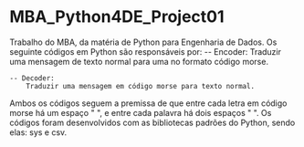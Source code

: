 # MBA_Python4DE_Project01
Trabalho do MBA, da matéria de Python para Engenharia de Dados.
Os seguinte códigos em Python são responsáveis por:
    -- Encoder:
        Traduzir uma mensagem de texto normal para uma no formato código morse.
    
    -- Decoder:
        Traduzir uma mensagem em código morse para texto normal.
    
Ambos os códigos seguem a premissa de que entre cada letra em código morse há um espaço " ", e entre cada palavra há dois espaços "  ".
Os códigos foram desenvolvidos com as bibliotecas padrões do Python, sendo elas: sys e csv.